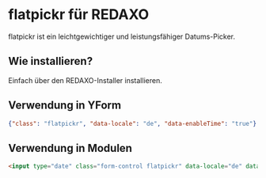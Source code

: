 # flatpickr für REDAXO

flatpickr ist ein leichtgewichtiger und leistungsfähiger Datums-Picker.

## Wie installieren?

Einfach über den REDAXO-Installer installieren.

## Verwendung in YForm

```json
{"class": "flatpickr", "data-locale": "de", "data-enableTime": "true"}
```

## Verwendung in Modulen

```html
<input type="date" class="form-control flatpickr" data-locale="de" data-anableTime="true" name="REX_INPUT_VALUE[1]" value="REX_VALUE[1]">
```


